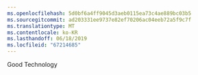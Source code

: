 ```yaml
---
ms.openlocfilehash: 5d0bf6a4ff9045d3aeb0115ea73c4ae889bc03b5
ms.sourcegitcommit: ad203331ee9737e82ef70206ac04eeb72a5f9c7f
ms.translationtype: MT
ms.contentlocale: ko-KR
ms.lasthandoff: 06/18/2019
ms.locfileid: "67214685"
---
```

Good Technology